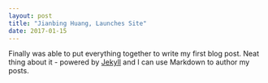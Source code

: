 ```yaml
---
layout: post
title: "Jianbing Huang, Launches Site"
date: 2017-01-15
---
```


Finally was able to put everything together to write my first blog post. Neat thing about it - powered by [Jekyll](http://jekyllrb.com) and I can use Markdown to author my posts. 
